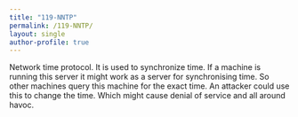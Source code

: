 ```yaml
---
title: "119-NNTP"
permalink: /119-NNTP/
layout: single
author-profile: true
---
```


Network time protocol. It is used to synchronize time. If a machine is running this server it might work as a server for synchronising time. So other machines query this machine for the exact time.
An attacker could use this to change the time. Which might cause denial of service and all around havoc.
